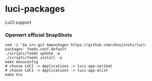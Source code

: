 # luci-packages

LuCI support

### Openwrt official SnapShots

```shell
sed -i '$a src-git mepackages https://github.com/zhoujinshi/luci-packages' feeds.conf.default
./scripts/feeds update -a
./scripts/feeds install -a
make menuconfig
# choose LUCI -> Applications -> luci-app-ser2net
# choose LUCI -> Applications -> luci-app-alist
make V=s
```
